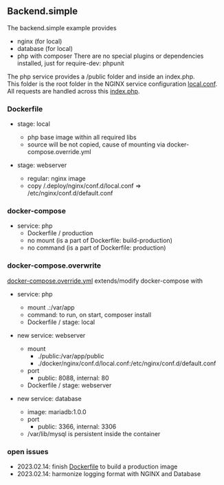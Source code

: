 ## Backend.simple
The backend.simple example provides
- nginx (for local)
- database (for local)
- php with composer
There are no special plugins or dependencies installed, just for require-dev: phpunit

The php service provides a /public folder and inside an index.php.<br>
This folder is the root folder in the NGINX service configuration [local.conf](docker/nginx/conf.d/local.conf).<br>
All requests are handled across this [index.php](public/index.php).

### Dockerfile
- stage: local
  - php base image within all required libs
  - source will be not copied, cause of mounting via docker-compose.override.yml
  
- stage: webserver
  - regular: nginx image
  - copy /.deploy/nginx/conf.d/local.conf => /etc/nginx/conf.d/default.conf

### docker-compose
- service: php
  - Dockerfile / production
  - no mount (is a part of Dockerfile: build-production)
  - no command (is a part of Dockerfile: production)

### docker-compose.overwrite
[docker-compose.override.yml](docker-compose.override.yml) extends/modify docker-compose with
- service: php
  - mount .:/var/app
  - command: to run, on start, composer install
  - Dockerfile / stage: local
   
- new service: webserver
  - mount
    - ./public:/var/app/public
    - ./docker/nginx/conf.d/local.conf:/etc/nginx/conf.d/default.conf
  - port 
    - public: 8088, internal: 80
  - Dockerfile / stage: webserver

- new service: database
  - image: mariadb:1.0.0
  - port
    - public: 3366, internal: 3306
  - /var/lib/mysql is persistent inside the container

### open issues
- 2023.02.14: finish [Dockerfile](Dockerfile) to build a production image
- 2023.02.14: harmonize logging format with NGINX and Database